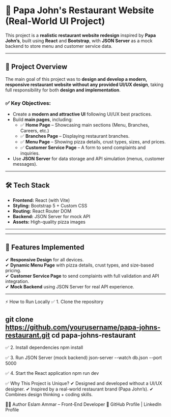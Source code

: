 # 🍕 Papa John's Restaurant Website (Real-World UI Project)

This project is a **realistic restaurant website redesign** inspired by **Papa John’s**, built using **React** and **Bootstrap**, with **JSON Server** as a mock backend to store menu and customer service data.

---

## 📌 Project Overview
The main goal of this project was to **design and develop a modern, responsive restaurant website without any provided UI/UX design**, taking full responsibility for both **design and implementation**.

### ✅ Key Objectives:
- Create a **modern and attractive UI** following UI/UX best practices.
- Build **main pages**, including:
  - ✅ **Home Page** – Showcasing main sections (Menu, Branches, Careers, etc.)
  - ✅ **Branches Page** – Displaying restaurant branches.
  - ✅ **Menu Page** – Showing pizza details, crust types, sizes, and prices.
  - ✅ **Customer Service Page** – A form to send complaints and inquiries.
- Use **JSON Server** for data storage and API simulation (menus, customer messages).

---

## 🛠 Tech Stack
- **Frontend:** React (with Vite)
- **Styling:** Bootstrap 5 + Custom CSS
- **Routing:** React Router DOM
- **Backend:** JSON Server for mock API
- **Assets:** High-quality pizza images

---


---

## 🚀 Features Implemented
✔ **Responsive Design** for all devices.  
✔ **Dynamic Menu Page** with pizza details, crust types, and size-based pricing.  
✔ **Customer Service Page** to send complaints with full validation and API integration.  
✔ **Mock Backend** using JSON Server for real API experience.  

---


⚡ How to Run Locally
✅ 1. Clone the repository

git clone https://github.com/yourusername/papa-johns-restaurant.git
cd papa-johns-restaurant
---

✅ 2. Install dependencies
npm install


✅ 3. Run JSON Server (mock backend)
json-server --watch db.json --port 5000


✅ 4. Start the React application
npm run dev

✅ Why This Project is Unique?
✔ Designed and developed without a UI/UX designer.
✔ Inspired by a real-world restaurant brand (Papa John’s).
✔ Combines design thinking + coding skills.

👨‍💻 Author
Eslam Ammar – Front-End Developer
📌 GitHub Profile | LinkedIn Profile


